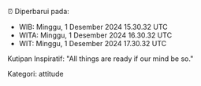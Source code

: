 ⏰ Diperbarui pada:
- WIB: Minggu, 1 Desember 2024 15.30.32 UTC
- WITA: Minggu, 1 Desember 2024 16.30.32 UTC
- WIT: Minggu, 1 Desember 2024 17.30.32 UTC

Kutipan Inspiratif:
"All things are ready if our mind be so."


Kategori: attitude

